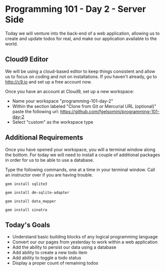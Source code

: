 # Programming 101 - Day 2 - Server Side

Today we will venture into the back-end of a web application, allowing us to create and update todos for real, and make our application available to the world.

## Cloud9 Editor

We will be using a cloud-based editor to keep things consistent and allow us to focus on coding and not on installations. If you haven't already, go to http://c9.io and set up a free account now.

Once you have an account at Cloud9, set up a new workspace:

* Name your workspace "programming-101-day-2"
* Within the section labeled "Clone from Git or Mercurial URL (optional)" paste the following url: https://github.com/fgelsomini/programming-101-day-2
* Select "custom" as the workspace type

## Additional Requirements

Once you have opened your workspace, you will a terminal window along the bottom. For today we will need to install a couple of additional packages in order for us to be able to use a database.

Type the following commands, one at a time in your terminal window. Call an instructor over if you are having trouble.

```
gem install sqlite3
```

```
gem install dm-sqlite-adapter
```

```
gem install data_mapper
```

```
gem install sinatra
```

## Today's Goals

* Understand basic building blocks of any logical programming language
* Convert our our pages from yesterday to work within a web application
* Add the ability to persist our data using a database
* Add ability to create a new todo item
* Add ability to toggle a todo status
* Display a proper count of remaining todos
